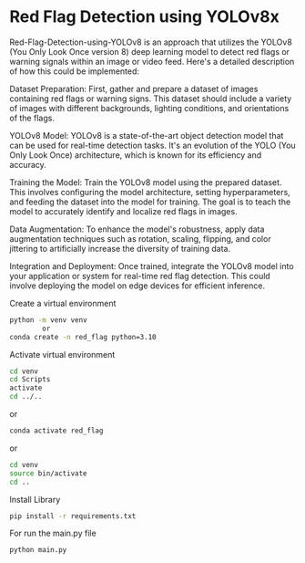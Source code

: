 # Red Flag Detection using YOLOv8x
Red-Flag-Detection-using-YOLOv8 is an approach that utilizes the YOLOv8 (You Only Look Once version 8) deep learning model to detect red flags or warning signals within an image or video feed. Here's a detailed description of how this could be implemented:

Dataset Preparation: First, gather and prepare a dataset of images containing red flags or warning signs. This dataset should include a variety of images with different backgrounds, lighting conditions, and orientations of the flags.

YOLOv8 Model: YOLOv8 is a state-of-the-art object detection model that can be used for real-time detection tasks. It's an evolution of the YOLO (You Only Look Once) architecture, which is known for its efficiency and accuracy.

Training the Model: Train the YOLOv8 model using the prepared dataset. This involves configuring the model architecture, setting hyperparameters, and feeding the dataset into the model for training. The goal is to teach the model to accurately identify and localize red flags in images.

Data Augmentation: To enhance the model's robustness, apply data augmentation techniques such as rotation, scaling, flipping, and color jittering to artificially increase the diversity of training data.

Integration and Deployment: Once trained, integrate the YOLOv8 model into your application or system for real-time red flag detection. This could involve deploying the model on edge devices for efficient inference.

Create a virtual environment
```bash
python -m venv venv
        or
conda create -n red_flag python=3.10
```
Activate virtual environment
```bash
cd venv
cd Scripts
activate
cd ../..
```
or
```bash
conda activate red_flag
```
or
```bash
cd venv
source bin/activate
cd ..
```

Install Library
```bash
pip install -r requirements.txt
```

For run the main.py file
```bash
python main.py
```



